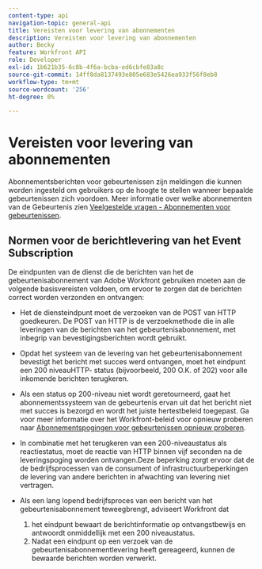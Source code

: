 ```yaml
---
content-type: api
navigation-topic: general-api
title: Vereisten voor levering van abonnementen
description: Vereisten voor levering van abonnementen
author: Becky
feature: Workfront API
role: Developer
exl-id: 1b621b35-6c8b-4f6a-bcba-ed6cbfe83a8c
source-git-commit: 14ff8da8137493e805e683e5426ea933f56f8eb8
workflow-type: tm+mt
source-wordcount: '256'
ht-degree: 0%

---
```



# Vereisten voor levering van abonnementen

Abonnementsberichten voor gebeurtenissen zijn meldingen die kunnen worden ingesteld om gebruikers op de hoogte te stellen wanneer bepaalde gebeurtenissen zich voordoen. Meer informatie over welke abonnementen van de Gebeurtenis zien [Veelgestelde vragen - Abonnementen voor gebeurtenissen](../../wf-api/general/event-subs-faq.md).

## Normen voor de berichtlevering van het Event Subscription

De eindpunten van de dienst die de berichten van het de gebeurtenisabonnement van Adobe Workfront gebruiken moeten aan de volgende basisvereisten voldoen, om ervoor te zorgen dat de berichten correct worden verzonden en ontvangen:

* Het de diensteindpunt moet de verzoeken van de POST van HTTP goedkeuren. De POST van HTTP is de verzoekmethode die in alle leveringen van de berichten van het gebeurtenisabonnement, met inbegrip van bevestigingsberichten wordt gebruikt.

* Opdat het systeem van de levering van het gebeurtenisabonnement bevestigt het bericht met succes werd ontvangen, moet het eindpunt een 200 niveauHTTP- status (bijvoorbeeld, 200 O.K. of 202) voor alle inkomende berichten terugkeren.

* Als een status op 200-niveau niet wordt geretourneerd, gaat het abonnementssysteem van de gebeurtenis ervan uit dat het bericht niet met succes is bezorgd en wordt het juiste hertestbeleid toegepast. Ga voor meer informatie over het Workfront-beleid voor opnieuw proberen naar [Abonnementspogingen voor gebeurtenissen opnieuw proberen](../../wf-api/api/event-sub-retries.md).

* In combinatie met het terugkeren van een 200-niveaustatus als reactiestatus, moet de reactie van HTTP binnen vijf seconden na de leveringspoging worden ontvangen.Deze beperking zorgt ervoor dat de de bedrijfsprocessen van de consument of infrastructuurbeperkingen de levering van andere berichten in afwachting van levering niet vertragen.

* Als een lang lopend bedrijfsproces van een bericht van het gebeurtenisabonnement teweegbrengt, adviseert Workfront dat

   1. het eindpunt bewaart de berichtinformatie op ontvangstbewijs en antwoordt onmiddellijk met een 200 niveaustatus.
   1. Nadat een eindpunt op een verzoek van de gebeurtenisabonnementlevering heeft gereageerd, kunnen de bewaarde berichten worden verwerkt.
